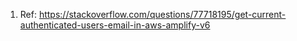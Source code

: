 1. Ref:  https://stackoverflow.com/questions/77718195/get-current-authenticated-users-email-in-aws-amplify-v6
